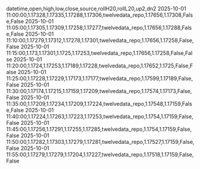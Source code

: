 datetime,open,high,low,close,source,rollH20,rollL20,up2,dn2
2025-10-01 11:00:00,1.17328,1.17335,1.17288,1.17306,twelvedata_repo,1.17656,1.17308,False,False
2025-10-01 11:05:00,1.17305,1.17309,1.17258,1.17277,twelvedata_repo,1.17656,1.17288,False,False
2025-10-01 11:10:00,1.17279,1.17312,1.17278,1.17301,twelvedata_repo,1.17656,1.17258,False,False
2025-10-01 11:15:00,1.173,1.17301,1.1725,1.17253,twelvedata_repo,1.17656,1.17258,False,False
2025-10-01 11:20:00,1.1724,1.17253,1.17189,1.17228,twelvedata_repo,1.17652,1.1725,False,False
2025-10-01 11:25:00,1.17228,1.17229,1.17173,1.17177,twelvedata_repo,1.17599,1.17189,False,False
2025-10-01 11:30:00,1.17174,1.17215,1.17159,1.17209,twelvedata_repo,1.17574,1.17173,False,False
2025-10-01 11:35:00,1.17209,1.17234,1.17209,1.17224,twelvedata_repo,1.17548,1.17159,False,False
2025-10-01 11:40:00,1.17224,1.17263,1.17223,1.17253,twelvedata_repo,1.1754,1.17159,False,False
2025-10-01 11:45:00,1.17256,1.17291,1.17255,1.17285,twelvedata_repo,1.1754,1.17159,False,False
2025-10-01 11:50:00,1.17282,1.17303,1.17279,1.17281,twelvedata_repo,1.17527,1.17159,False,False
2025-10-01 11:55:00,1.17279,1.17279,1.17204,1.17227,twelvedata_repo,1.17518,1.17159,False,False
